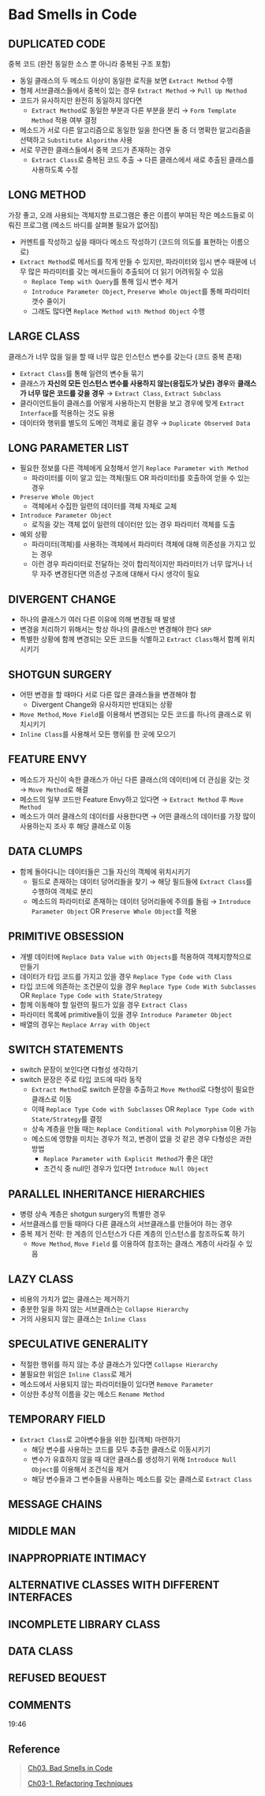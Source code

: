 # Bad Smells in Code

## DUPLICATED CODE

중복 코드 (완전 동일한 소스 뿐 아니라 중복된 구조 포함)

- 동일 클래스의 두 메소드 이상이 동일한 로직을 보면 `Extract Method` 수행
- 형제 서브클래스들에서 중복이 있는 경우 `Extract Method` → `Pull Up Method`
- 코드가 유사하지만 완전히 동일하지 않다면
  - `Extract Method`로 동일한 부분과 다른 부분을 분리 → `Form Template Method` 적용 여부 결정
- 메소드가 서로 다른 알고리즘으로 동일한 일을 한다면 둘 중 더 명확한 알고리즘을 선택하고 `Substitute Algorithm` 사용
- 서로 무관한 클래스들에서 중복 코드가 존재하는 경우
  - `Extract Class`로 중복된 코드 추출 → 다른 클래스에서 새로 추출된 클래스를 사용하도록 수정

## LONG METHOD

가장 좋고, 오래 사용되는 객체지향 프로그램은 좋은 이름이 부여된 작은 메소드들로 이뤄진 프로그램 (메소드 바디를 살펴볼 필요가 없어짐) 

- 커멘트를 작성하고 싶을 때마다 메소드 작성하기 (코드의 의도를 표현하는 이름으로)
- `Extract Method`로 메서드를 작게 만들 수 있지만, 파라미터와 임시 변수 때문에 너무 많은 파라미터를 갖는 메서드들이 추출되어 더 읽기 어려워질 수 있음
  - `Replace Temp with Query`를 통해 임시 변수 제거
  - `Introduce Parameter Object`, `Preserve Whole Object`를 통해 파라미터 갯수 줄이기
  - 그래도 많다면 `Replace Method with Method Object` 수행

## LARGE CLASS

클래스가 너무 많을 일을 할 때 너무 많은 인스턴스 변수를 갖는다 (코드 중복 존재)

- `Extract Class`를 통해 일련의 변수들 묶기
- 클래스가 **자신의 모든 인스턴스 변수를 사용하지 않는(응집도가 낮은) 경우**와 **클래스가 너무 많은 코드를 갖을 경우** → `Extract Class`, `Extract Subclass`
- 클라이언트들이 클래스를 어떻게 사용하는지 현황을 보고 경우에 맞게 `Extract Interface`를 적용하는 것도 유용
- 데이터와 행위를 별도의 도메인 객체로 옮길 경우 → `Duplicate Observed Data`

## LONG PARAMETER LIST

- 필요한 정보를 다른 객체에게 요청해서 얻기 `Replace Parameter with Method`
  - 파라미터를 이미 알고 있는 객체(필드 OR 파라미터)를 호출하여 얻을 수 있는 경우
- `Preserve Whole Object`
  - 객체에서 수집한 일련의 데이터를 객체 자체로 교체
- `Introduce Parameter Object`
  - 로직을 갖는 객체 없이 일련의 데이터만 있는 경우 파라미터 객체를 도출
- 예외 상황
  - 파라미터(객체)를 사용하는 객체에서 파라미터 객체에 대해 의존성을 가지고 있는 경우
  - 이런 경우 파라미터로 전달하는 것이 합리적이지만 파라미터가 너무 많거나 너무 자주 변경된다면 의존성 구조에 대해서 다시 생각이 필요

## DIVERGENT CHANGE

- 하나의 클래스가 여러 다른 이유에 의해 변경될 때 발생
- 변경을 처리하기 위해서는 항상 하나의 클래스만 변경해야 한다 `SRP`
- 특별한 상황에 함께 변경되는 모든 코드들 식별하고 `Extract Class`해서 함께 위치시키기

## SHOTGUN SURGERY

- 어떤 변경을 할 때마다 서로 다른 많은 클래스들을 변경해야 함
  - Divergent Change와 유사하지만 반대되는 상황
- `Move Method`, `Move Field`를 이용해서 변경되는 모든 코드를 하나의 클래스로 위치시키기
- `Inline Class`를 사용해서 모든 행위를 한 곳에 모으기

## FEATURE ENVY

- 메소드가 자신이 속한 클래스가 아닌 다른 클래스(의 데이터)에 더 관심을 갖는 것 → `Move Method`로 해결
- 메소드의 일부 코드만 Feature Envy하고 있다면 → `Extract Method` 후 `Move Method`
- 메소드가 여러 클래스의 데이터를 사용한다면 → 어떤 클래스의 데이터를 가장 많이 사용하는지 조사 후 해당 클래스로 이동

## DATA CLUMPS

- 함께 돌아다니는 데이터들은 그들 자신의 객체에 위치시키기
  - 필드로 존재하는 데이터 덩어리들을 찾기 → 해당 필드들에 `Extract Class`를 수행하여 객체로 분리
  - 메소드의 파라미터로 존재하는 데이터 덩어리들에 주의를 돌림 → `Introduce Parameter Object` OR `Preserve Whole Object`를 적용

## PRIMITIVE OBSESSION

- 개별 데이터에 `Replace Data Value with Objects`를 적용하여 객체지향적으로 만들기
- 데이터가 타입 코드를 가지고 있을 경우 `Replace Type Code with Class`
- 타입 코드에 의존하는 조건문이 있을 경우 `Replace Type Code With Subclasses` OR `Replace Type Code with State/Strategy`
- 함께 이동해야 할 일련의 필드가 있을 경우 `Extract Class`
- 파라미터 목록에 primitive들이 있을 경우 `Introduce Parameter Object`
- 배열의 경우는 `Replace Array with Object`

## SWITCH STATEMENTS

- switch 문장이 보인다면 다형성 생각하기
- switch 문장은 주로 타입 코드에 따라 동작
  - `Extract Method`로 switch 문장을 추출하고 `Move Method`로 다형성이 필요한 클래스로 이동
  - 이때 `Replace Type Code with Subclasses` OR `Replace Type Code with State/Strategy`를 결정
  - 상속 계층을 만들 때는 `Replace Conditional with Polymorphism` 이용 가능
  - 메소드에 영향을 미치는 경우가 적고, 변경이 없을 것 같은 경우 다형성은 과한 방법
    - `Replace Parameter with Explicit Method`가 좋은 대안
    - 조건식 중 null인 경우가 있다면 `Introduce Null Object`

## PARALLEL INHERITANCE HIERARCHIES

- 병령 상속 계층은 shotgun surgery의 특별한 경우
- 서브클래스를 만들 때마다 다른 클래스의 서브클래스를 만들어야 하는 경우
- 중복  제거 전략: 한 계층의 인스턴스가 다른 계층의 인스턴스를 참조하도록 하기
  - `Move Method`, `Move Field` 를 이용하여 참조하는 클래스 계층이 사라질 수 있음

## LAZY CLASS

- 비용의 가치가 없는 클래스는 제거하기
- 충분한 일을 하지 않는 서브클래스는 `Collapse Hierarchy`
- 거의 사용되지 않는 클래스는 `Inline Class`

## SPECULATIVE GENERALITY

- 적절한 행위를 하지 않는 추상 클래스가 있다면 `Collapse Hierarchy`
- 불필요한 위임은 `Inline Class`로 제거
- 메소드에서 사용되지 않는 파라미터들이 있다면 `Remove Parameter`
- 이상한 추상적 이름을 갖는 메소드 `Rename Method`

## TEMPORARY FIELD

- `Extract Class`로 고아변수들을 위한 집(객체) 마련하기
  - 해당 변수를 사용하는 코드를 모두 추출한 클래스로 이동시키기
  - 변수가 유효하지 않을 때 대안 클래스를 생성하기 위해 `Introduce Null Object`를 이용해서 조건식을 제거
  - 해당 변수들과 그 변수들을 사용하는 메소드를 갖는 클래스로 `Extract Class`

## MESSAGE CHAINS

## MIDDLE MAN

## INAPPROPRIATE INTIMACY

## ALTERNATIVE CLASSES WITH DIFFERENT INTERFACES

## INCOMPLETE LIBRARY CLASS

## DATA CLASS
 
## REFUSED BEQUEST

## COMMENTS

19:46

## Reference 

> [Ch03. Bad Smells in Code](https://www.evernote.com/shard/s3/client/snv?noteGuid=afa69de1-bc7c-434d-b005-d83a541a11e7&noteKey=1cb200c00741a0b9&sn=https%3A%2F%2Fwww.evernote.com%2Fshard%2Fs3%2Fsh%2Fafa69de1-bc7c-434d-b005-d83a541a11e7%2F1cb200c00741a0b9&title=Ch03.%2BBad%2BSmells%2Bin%2BCode)
>
> [Ch03-1. Refactoring Techniques](https://www.evernote.com/shard/s3/client/snv?noteGuid=3e1eb744-0f54-464b-9ed8-408ff7e3d5f3&noteKey=e43ee0150ed60332&sn=https%3A%2F%2Fwww.evernote.com%2Fshard%2Fs3%2Fsh%2F3e1eb744-0f54-464b-9ed8-408ff7e3d5f3%2Fe43ee0150ed60332&title=Ch03-1.%2BRefactoring%2BTechniques)